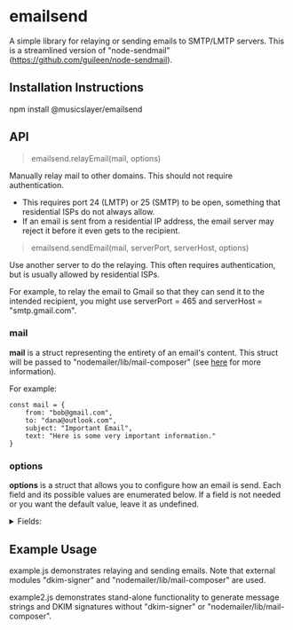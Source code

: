 # emailsend
A simple library for relaying or sending emails to SMTP/LMTP servers. This is a streamlined version of "node-sendmail" (https://github.com/guileen/node-sendmail).

## Installation Instructions
npm install @musicslayer/emailsend

## API
> emailsend.relayEmail(mail, options)

Manually relay mail to other domains. This should not require authentication.
- This requires port 24 (LMTP) or 25 (SMTP) to be open, something that residential ISPs do not always allow.
- If an email is sent from a residential IP address, the email server may reject it before it even gets to the recipient.

> emailsend.sendEmail(mail, serverPort, serverHost, options)

Use another server to do the relaying. This often requires authentication, but is usually allowed by residential ISPs.

For example, to relay the email to Gmail so that they can send it to the intended recipient, you might use serverPort = 465 and serverHost = "smtp.gmail.com".

### mail
**mail** is a struct representing the entirety of an email's content. This struct will be passed to "nodemailer/lib/mail-composer" (see [here](https://nodemailer.com/extras/mailcomposer/#e-mail-message-fields) for more information).

For example:
```
const mail = {
    from: "bob@gmail.com",
    to: "dana@outlook.com",
    subject: "Important Email",
    text: "Here is some very important information."
}
```

### options
**options** is a struct that allows you to configure how an email is send. Each field and its possible values are enumerated below. If a field is not needed or you want the default value, leave it as undefined.
<details>
<summary>Fields:</summary>

#### auth
**auth** is a struct whose fields are the authentication credentials. This is usually only needed when relaying an email through a third-party service such as Gmail. Only provide the credentials needed by the third-party service and leave the rest as undefined.

Fields:
- accessToken
- authMethod*
- pass
- user

*The authentication method is usually determined automatically, but you may manually force a specific authentication method by setting **authMethod**. This is usually not recommended. Possible options: "PLAIN", "LOGIN", "CRAM-MD5", "XOAUTH2"

#### dkim
**dkim** is a struct whose fields are the DKIM credentials. If you do not wish to provide any, leave this struct as undefined.

Fields:
- privateKey
- keySelector

#### dns
**dns** is a struct whose fields are various DNS options.

Fields:
- domainIPs*
- domainNames*
- numTries -> The number of times a DNS query will try contacting each name server before giving up (default = 1).
- timeout -> The number of milliseconds before a DNS query will give up (default = 3000).

*These must be both undefined, or else both arrays containing an equal number of elements. Normally, DNS name servers (such as Cloudflare) as used to determine where to send emails to. For example, if sending an email to dana@outlook.com, the mail exchange for outlook.com must be queried. However, you may override this lookup process by manually specifying the IP for a certain domain name.

For example: You wish to send an email to an email server running on localhost to the address test@mydomain.com. Specify domainNames = [] and domainIPs = [];

#### email
**email** is a struct whose fields are various options that affect how the email is sent.

Fields:
- crlfClient -> The line ending used by this software when transmitting data (default = "\r\n").
- crlfServer -> The line ending we expect from an email server we are receiving data from (default = "\r\n").
- isLMTP -> true if LMTP should be used and false if SMTP should be used (default = false).
- timeout -> The number of milliseconds before an attempt at sending an email will give up (default = 30000).

#### logger
**logger** is a struct whose fields affect how the email sending process is logged. By default, nothing is logged.

Fields:
- isColor -> true if logged text should be color-coded and false otherwise (default = false).
- logFcn -> The function called on all text that is to be logged (default = () => {}).

If logging is desired, a recommended value for the logger struct would be:
```
logger: {
    logFcn: console.log,
    isColor: true,
},
```

#### socket
**socket** is a struct whose fields affect the sockets used to transmit the emails.

Fields:
- encoding -> The encoding of the socket (default = "utf8").
- timeout -> The number of milliseconds before an attempt at connecting a socket will give up (default = 3000).

#### tls
**tls** is a struct whose fields are the TLS credentials. If you do not wish to provide any, leave this struct as undefined.

Fields:
- cert
- key
- strict* -> Whether the usage of TLS is required (default = false).

*When connecting to a host, the software will always make the initial connection with an insecure net socket, and then unconditionally attempt to upgrade it to a secure TLS socket, regardless of whether credentials are provided or the host we are connecting to supports TLS. If this upgrade fails:
- If **strict** is true, communication will be immediately severed.
- If **strict** is false, communication will continue using an insecure net socket if possible.

</details>

## Example Usage
example.js demonstrates relaying and sending emails. Note that external modules "dkim-signer" and "nodemailer/lib/mail-composer" are used.

example2.js demonstrates stand-alone functionality to generate message strings and DKIM signatures without "dkim-signer" or "nodemailer/lib/mail-composer".
